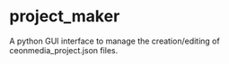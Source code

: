 # project_maker
A python GUI interface to manage the creation/editing of ceonmedia_project.json files.
